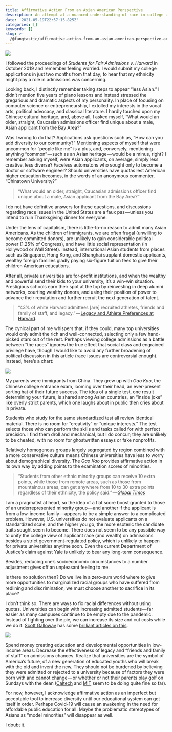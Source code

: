 ```yaml
---
title: Affirmative Action From an Asian American Perspective
description: An attempt at a nuanced understanding of race in college admissions
date: '2021-05-19T22:57:15.825Z'
categories: []
keywords: []
slug: >-
  /@fangtastic/affirmative-action-from-an-asian-american-perspective-ac0034cd49dd
---
```


![](C:\Users\kevin\OneDrive\Documents\GitHub\fangstastic-blog\posts\md_1659815002240\img\0__0b1AOUjiXPd__c8lG.jpg)

I followed the proceedings of _Students for Fair Admissions v. Harvard_ in October 2019 and remember feeling worried. I would submit my college applications in just two months from that day; to hear that my ethnicity might play a role in admissions was concerning.

Looking back, I distinctly remember taking steps to appear “less Asian.” I didn’t mention five years of piano lessons and instead stressed the gregarious and dramatic aspects of my personality. In place of focusing on computer science or entrepreneurship, I extolled my interests in the vocal arts, political advocacy, and classical literature. I hardly touched upon my Chinese cultural heritage, and, above all, I asked myself, “What would an older, straight, Caucasian admissions officer find unique about a male, Asian applicant from the Bay Area?”

Was I wrong to do that? Applications ask questions such as, “How can you add diversity to our community?” Mentioning aspects of myself that were uncommon for “people like me” is a plus, and, conversely, mentioning anything “common” — such as an Asian heritage — would be a minus, right? I remember asking myself, were Asian applicants, on average, simply less creative, less diverse? Faceless automatons who sought only to become a doctor or software engineer? Should universities have quotas lest American higher education becomes, in the words of an anonymous commenter, “Chinatown University?”

> “What would an older, straight, Caucasian admissions officer find unique about a male, Asian applicant from the Bay Area?”

I do not have definitive answers for these questions, and discussions regarding race issues in the United States are a faux pas — unless you intend to ruin Thanksgiving dinner for everyone.

Under the lens of capitalism, there is little-to-no reason to admit many Asian Americans. As the children of immigrants, we are often frugal (unwilling to become committed donors), are unlikely to gain considerable political power (1.25% of Congress), and have little social representation (in Hollywood or Wall Street). Instead, international Asian students from places such as Singapore, Hong Kong, and Shanghai supplant domestic applicants, wealthy foreign families gladly paying six-figure tuition fees to give their children American educations.

After all, private universities are for-profit institutions, and when the wealthy and powerful send their kids to your university, it’s a win-win situation. Prestigious schools earn their spot at the top by reinvesting in deep alumni networks, courting wealthy donors, and using their position of power to advance their reputation and further recruit the next generation of talent.

> “43% of white Harvard admittees \[are\] recruited athletes, friends and family of staff, and legacy.” — [Legacy and Athlete Preferences at Harvard](https://www.nber.org/papers/w26316#:~:text=Harvard%20University%20provided%20an%20unprecedented,faculty%20and%20staff%20%28ALDCs%29.).

The cynical part of me whispers that, if they could, many top universities would only admit the rich and well-connected, selecting only a few hand-picked stars out of the rest. Perhaps viewing college admissions as a battle between “the races” ignores the true effect that social class and engrained privilege have, though I would like to avoid any further broadening of political discussion in this article (race issues are controversial enough). Instead, here’s a chart:

![](C:\Users\kevin\OneDrive\Documents\GitHub\fangstastic-blog\posts\md_1659815002240\img\0__KO0gKqUw__wuYwKqW.png)

My parents were immigrants from China. They grew up with _Gao Kao_, the Chinese college entrance exam, looming over their head, an ever-present sorting hat of their future success. The idea of a single test, one result determining your future, is shared among Asian countries, an “inside joke” like overly strict parents, which one laughs about in public then cries about in private.

Students who study for the same standardized test all review identical material. There is no room for “creativity” or “unique interests.” The test selects those who can perform the skills and tasks called for with perfect precision. I find them droll and mechanical, but I do concur; they are unlikely to be cheated, with no room for ghostwritten essays or fake nonprofits.

Relatively homogenous groups largely segregated by region combined with a more conservative culture means Chinese universities have less to worry about demographical diversity. The _Gao Kao_ provides affirmative action in its own way by adding points to the examination scores of minorities.

> “Students from other ethnic minority groups can receive 10 extra points, while those from remote areas, such as those from mountainous areas, can get anywhere from 10 to 30 extra points regardless of their ethnicity, the policy said.” — [_Global Times_](http://www.globaltimes.cn/content/1108492.shtml)

I am a pragmatist at heart, so the idea of a flat score boost granted to those of an underrepresented minority group — and another if the applicant is from a low-income family — appears to be a simple answer to a complicated problem. However, U.S. universities do not evaluate applicants on a standardized scale, and the higher you go, the more esoteric the candidate traits sought seem to become. There does not seem to be any possible way to unify the college view of applicant race (and wealth) on admissions besides a strict government-regulated policy, which is unlikely to happen for private universities anytime soon. Even the current Department of Justice’s claim against Yale is unlikely to bear any long-term consequence.

Besides, reducing one’s socioeconomic circumstances to a number adjustment gives off an unpleasant feeling to me.

Is there no solution then? Do we live in a zero-sum world where to give more opportunities to marginalized racial groups who have suffered from redlining and discrimination, we must choose another to sacrifice in its place?

I don’t think so. There are ways to fix racial differences without using quotas. Universities can begin with increasing admitted students — far easier as many campuses continue to be empty due to the pandemic. Instead of fighting over the pie, we can increase its size and cut costs while we do it. [Scott Galloway](https://medium.com/u/a76508074bec) has some [brilliant articles on this](https://www.profgalloway.com/post-corona-higher-ed-part-deux/).

![](C:\Users\kevin\OneDrive\Documents\GitHub\fangstastic-blog\posts\md_1659815002240\img\1__AOK4SfFtQ1TFq2hEXHH26g.jpeg)

Spend money creating education and developmental opportunities in low-income areas. Decrease the effectiveness of legacy and “friends and family of staff” on admissions chances. Realize that universities are the symbol of America’s future, of a new generation of educated youths who will break with the old and invent the new. They should not be burdened by believing they were admitted or rejected to a university because of factors they were born with and cannot change — or whether or not their parents play golf on Sundays with the dean ([Caltech](https://www.cnbc.com/2019/03/16/top-universities-that-do-not-consider-legacy-when-admitting-students.html#:~:text=The%20public%20institutions%20on%20the,do%20not%20consider%20legacy%20status.) and [MIT](https://mitadmissions.org/blogs/entry/just-to-be-clear-we-dont-do-legacy/) seem to be doing quite fine so far).

For now, however, I acknowledge affirmative action as an imperfect but acceptable tool to increase diversity until our educational system can get itself in order. Perhaps Covid-19 will cause an awakening in the need for affordable public education for all. Maybe the problematic stereotypes of Asians as “model minorities” will disappear as well.

I doubt it.